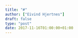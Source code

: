 ```yaml
---
title: "#"
author: ["Eivind Hjertnes"]
draft: false
type: "post"
date: 2017-11-16T01:00:00+01:00
---
```

